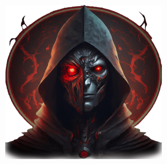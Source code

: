 ![image](https://github.com/thredeisacoder/CTF-Write-ups/blob/main/Questcon_CTF/Picsart_24-10-01_16-40-39-530_1_1.png)
